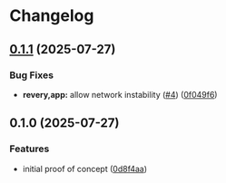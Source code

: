 # Changelog

## [0.1.1](https://github.com/revery-project/revery/compare/revery-v0.1.0...revery-v0.1.1) (2025-07-27)


### Bug Fixes

* **revery,app:** allow network instability ([#4](https://github.com/revery-project/revery/issues/4)) ([0f049f6](https://github.com/revery-project/revery/commit/0f049f6eedd5b1f094c970710fd4980b59984441))

## 0.1.0 (2025-07-27)


### Features

* initial proof of concept ([0d8f4aa](https://github.com/revery-project/revery/commit/0d8f4aa7e7fb1cdddce3ae549b2b45d3ccd332b7))

